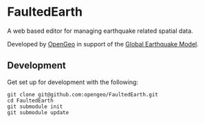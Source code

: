 # FaultedEarth #

A web based editor for managing earthquake related spatial data.

Developed by [OpenGeo](http://opengeo.org/) in support of the [Global Earthquake Model](http://www.globalquakemodel.org/).

## Development

Get set up for development with the following:

    git clone git@github.com:opengeo/FaultedEarth.git
    cd FaultedEarth
    git submodule init
    git submodule update

